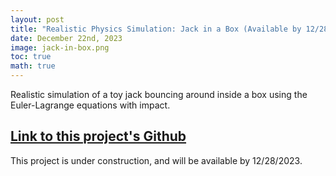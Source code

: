 ```yaml
---
layout: post
title: "Realistic Physics Simulation: Jack in a Box (Available by 12/28/2023)"
date: December 22nd, 2023
image: jack-in-box.png
toc: true
math: true
---
```

Realistic simulation of a toy jack bouncing around inside a box using the Euler-Lagrange equations with impact.

## [Link to this project's Github](https://github.com/gjcliff/Physics-Simulation)

This project is under construction, and will be available by 12/28/2023.